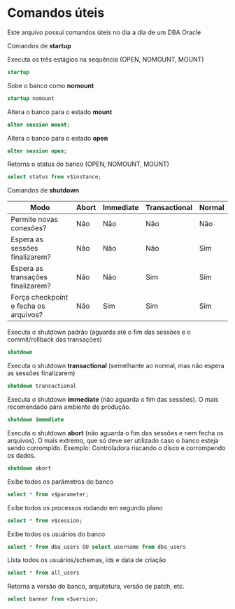 # Comandos úteis

Este arquivo possui comandos úteis no dia a dia de um DBA Oracle

Comandos de **startup**

Executa os três estágios na sequência (OPEN, NOMOUNT, MOUNT)
```sql
startup 
```

Sobe o banco como **nomount**
```sql
startup nomount
```

Altera o banco para o estado **mount**
```sql
alter session mount;
```

Altera o banco para o estado **open**
```sql
alter session open;
```

Retorna o status do banco (OPEN, NOMOUNT, MOUNT)
```sql
select status from v$instance;
```

Comandos de **shutdown**

| Modo | Abort | Immediate | Transactional | Normal |
| --- | --- | --- | --- | --- |
| Permite novas conexões? | Não | Não | Não | Não |
| Espera as sessões finalizarem? | Não | Não | Não | Sim |
| Espera as transações finalizarem? | Não | Não | Sim | Sim |
| Força checkpoint e fecha os arquivos? | Não | Sim | Sim | Sim |

Executa o shutdown padrão (aguarda até o fim das sessões e o commit/rollback das transações)
```sql
shutdown 
```

Executa o shutdown **transactional** (semelhante ao normal, mas não espera as sessões finalizarem)
```sql
shutdown transactional
```

Executa o shutdown **immediate** (não aguarda o fim das sessões). O mais recomendado para ambiente de produção.
```sql
shutdown immediate
```

Executa o shutdown **abort** (não aguarda o fim das sessões e nem fecha os arquivos). O mais extremo, que só deve ser utilizado caso o banco esteja sendo corrompido. Exemplo: Controladora riscando o disco e corrompendo os dados.
```sql
shutdown abort
```

Exibe todos os parâmetros do banco
```sql
select * from v$parameter;
```

Exibe todos os processos rodando em segundo plano
```sql
select * from v$session;
```

Exibe todos os usuários do banco
```sql
select * from dba_users OU select username from dba_users
```

Lista todos os usuários/schemas, ids e data de criação
```sql
select * from all_users
```

Retorna a versão do banco, arquitetura, versão de patch, etc.
```sql
select banner from v$version;
```
